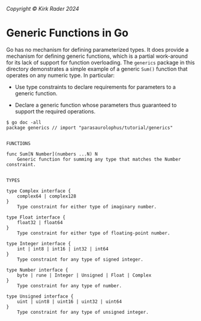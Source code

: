 _Copyright &copy; Kirk Rader 2024_

# Generic Functions in Go

Go has no mechanism for defining parameterized types. It does provide a
mechanism for defining generic functions, which is a partial work-around for its
lack of support for function overloading. The `generics` package in this
directory demonstrates a simple example of a generic `Sum()` function that
operates on any numeric type. In particular:

- Use type constraints to declare requirements for parameters to a generic
  function.

- Declare a generic function whose parameters thus guaranteed to support the
  required operations.

```
$ go doc -all
package generics // import "parasaurolophus/tutorial/generics"


FUNCTIONS

func Sum[N Number](numbers ...N) N
    Generic function for summing any type that matches the Number constraint.


TYPES

type Complex interface {
	complex64 | complex128
}
    Type constraint for either type of imaginary number.

type Float interface {
	float32 | float64
}
    Type constraint for either type of floating-point number.

type Integer interface {
	int | int8 | int16 | int32 | int64
}
    Type constraint for any type of signed integer.

type Number interface {
	byte | rune | Integer | Unsigned | Float | Complex
}
    Type constraint for any type of number.

type Unsigned interface {
	uint | uint8 | uint16 | uint32 | uint64
}
    Type constraint for any type of unsigned integer.
```
